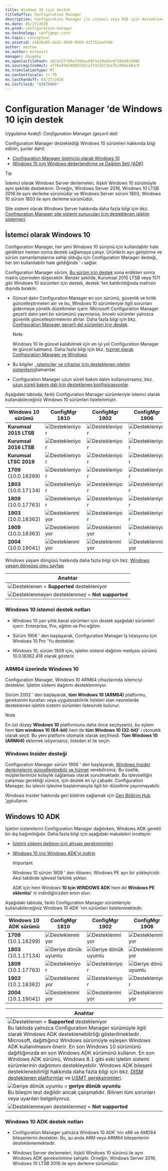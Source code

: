 ```yaml
---
title: Windows 10 için destek
titleSuffix: Configuration Manager
description: Configuration Manager ile istemci veya OSD için desteklenen Windows 10 sürümleri hakkında bilgi edinin
ms.date: 05/27/2020
ms.prod: configuration-manager
ms.technology: configmgr-core
ms.topic: conceptual
ms.assetid: a1626a65-da22-49e0-9564-d2f752ea3f4b
author: mestew
ms.author: mstewart
manager: dougeby
ms.openlocfilehash: a67a22f788af39dacb9f3a39e91e0f28444c6988
ms.sourcegitcommit: a77ba49424803fddcaf23326f1befbc004e48ac9
ms.translationtype: MT
ms.contentlocale: tr-TR
ms.lasthandoff: 05/27/2020
ms.locfileid: "83879069"
---
```

# <a name="support-for-windows-10-in-configuration-manager"></a>Configuration Manager 'de Windows 10 için destek  

*Uygulama hedefi: Configuration Manager (geçerli dal)*

Configuration Manager desteklediği Windows 10 sürümleri hakkında bilgi edinin, şunlar dahil:

- [Configuration Manager istemcisi olarak Windows 10](#windows-10-as-a-client)
- [Windows 10 için Windows değerlendirme ve Dağıtım Seti (ADK)](#windows-10-adk)

> [!Tip]
> İstemci olarak Windows Server derlemeleri, ilişkili Windows 10 sürümüyle aynı şekilde desteklenir. Örneğin, Windows Server 2016, Windows 10 LTSB 2016 ile aynı derleme sürümüdür ve Windows Server sürüm 1803, Windows 10 sürüm 1803 ile aynı derleme sürümüdür.
>
> Site sistemi olarak Windows Server hakkında daha fazla bilgi için bkz. [Configuration Manager site sistemi sunucuları Için desteklenen işletim sistemleri](supported-operating-systems-for-site-system-servers.md#bkmk_core).

## <a name="windows-10-as-a-client"></a>İstemci olarak Windows 10

Configuration Manager, her yeni Windows 10 sürümü için kullanılabilir hale geldikten hemen sonra destek sağlamaya çalışır. Ürünlerin ayrı geliştirme ve sürüm zamanlamalarına sahip olduğu için Configuration Manager desteği, her biri kullanılabilir hale geldiğinde ' ı sağlar.

Configuration Manager sürüm, [Bu sürüm için destek](../../servers/manage/current-branch-versions-supported.md) sona erdikten sonra matris üzerinden düşecektir. Benzer şekilde, Kurumsal 2015 LTSB veya 1511 gibi Windows 10 sürümleri için destek, destek 'ten kaldırıldığında matrisin dışında bırakılır.

- Güncel dalın Configuration Manager en son sürümü, güvenlik ve kritik güncelleştirmeleri alır ve bu, Windows 10 sürümleriyle ilgili sorunları gidermeye yönelik düzeltmeler içerir. Microsoft Configuration Manager geçerli dalın yeni bir sürümünü yayımlarsa, önceki sürümler yalnızca güvenlik güncelleştirmelerini alırlar. Daha fazla bilgi için bkz. [Configuration Manager geçerli dal sürümleri Için destek](../../servers/manage/current-branch-versions-supported.md).  

    > [!Note]  
    > Windows 10 ile güncel kalabilmek için en iyi yol Configuration Manager ile güncel kalmanız. Daha fazla bilgi için bkz. [hizmet olarak Configuration Manager ve Windows](../../understand/configuration-manager-and-windows-as-service.md).  

- Bu bilgiler [, istemciler ve cihazlar Için desteklenen işletim sistemlerini](supported-operating-systems-for-clients-and-devices.md)tamamlar.  

- Configuration Manager uzun süreli bakım dalını kullanıyorsanız, bkz. [uzun süreli bakım dalı Için desteklenen konfigürasyonlar](../../understand/supported-configurations-for-ltsb.md).  

Aşağıdaki tabloda, farklı Configuration Manager sürümleriyle istemci olarak kullanabileceğiniz Windows 10 sürümleri listelenmiştir.

| Windows 10 sürümü | ConfigMgr 1810 | ConfigMgr 1902 | ConfigMgr 1906 | ConfigMgr 1910 | ConfigMgr 2002 |
|---------------------|-----|-----|-----|-----|-----|
| **Kurumsal 2015 LTSB** <!--10/14/2025-->   | ![Destekleniyor](media/green_check.png) | ![Destekleniyor](media/green_check.png) | ![Destekleniyor](media/green_check.png) | ![Destekleniyor](media/green_check.png) | ![Destekleniyor](media/green_check.png) |
| **Kurumsal 2016 LTSB** <!--10/13/2026-->   | ![Destekleniyor](media/green_check.png) | ![Destekleniyor](media/green_check.png) | ![Destekleniyor](media/green_check.png) | ![Destekleniyor](media/green_check.png) | ![Destekleniyor](media/green_check.png) |
| **Kurumsal LTSC 2019** <!--01/09/2029-->   | ![Destekleniyor](media/green_check.png) | ![Destekleniyor](media/green_check.png) | ![Destekleniyor](media/green_check.png) | ![Destekleniyor](media/green_check.png) | ![Destekleniyor](media/green_check.png) |
| **1709**<br>(10.0.16299)   <!--10/13/2020-->   | ![Destekleniyor](media/green_check.png) | ![Destekleniyor](media/green_check.png) | ![Destekleniyor](media/green_check.png) | ![Destekleniyor](media/green_check.png) | ![Destekleniyor](media/green_check.png) |
| **1803**<br>(10.0.17134)   <!--11/10/2020-->   | ![Destekleniyor](media/green_check.png) | ![Destekleniyor](media/green_check.png) | ![Destekleniyor](media/green_check.png) | ![Destekleniyor](media/green_check.png) | ![Destekleniyor](media/green_check.png) |
| **1809**<br>(10.0.17763)   <!--05/11/2021-->   | ![Destekleniyor](media/green_check.png) | ![Destekleniyor](media/green_check.png) | ![Destekleniyor](media/green_check.png) | ![Destekleniyor](media/green_check.png) | ![Destekleniyor](media/green_check.png) |
| **1903**<br>(10.0.18362)   <!--12/08/2020-->   | ![Desteklenmiyor](media/Red_X.png) | ![Destekleniyor](media/green_check.png) | ![Destekleniyor](media/green_check.png) | ![Destekleniyor](media/green_check.png) | ![Destekleniyor](media/green_check.png) |
| **1909**<br>(10.0.18363)   <!--05/10/2022-->   | ![Desteklenmiyor](media/Red_X.png) | ![Desteklenmiyor](media/Red_X.png) | ![Destekleniyor](media/green_check.png) | ![Destekleniyor](media/green_check.png) | ![Destekleniyor](media/green_check.png) |
| **2004**<br>(10.0.19041)   <!--??/??/2021-->   | ![Desteklenmiyor](media/Red_X.png) | ![Desteklenmiyor](media/Red_X.png) | ![Desteklenmiyor](media/Red_X.png) | ![Desteklenmiyor](media/Red_X.png) | ![Destekleniyor](media/green_check.png) |

<!-- lifecycle reference: https://support.microsoft.com/help/13853/windows-lifecycle-fact-sheet -->

Windows yaşam döngüsü hakkında daha fazla bilgi için bkz. [Windows yaşam döngüsü olgu sayfası](https://support.microsoft.com/help/13853/windows-lifecycle-fact-sheet)

| Anahtar |
|--|
| ![Desteklenen ](media/green_check.png)  =  **Supported** destekleniyor  |
| ![Desteklenmeyen desteklenmez ](media/Red_X.png)  =  **Not supported** |

### <a name="windows-10-client-support-notes"></a><a name="bkmk_win10-notes"></a>Windows 10 istemci destek notları

- Windows 10 yarı yıllık kanal sürümleri için destek aşağıdaki sürümleri içerir: Enterprise, Pro, eğitim ve Pro eğitim.  

- Sürüm 1906 ' den başlayarak, Configuration Manager Iş Istasyonu için Windows 10 Pro 'Yu destekler.

- Windows 10, sürüm 1909 için, işletim sistemi dağıtımı medyası sürümü 10.0.18362.418 olarak gösterir.

### <a name="windows-10-on-arm64"></a><a name="bkmk_arm64"></a>ARM64 üzerinde Windows 10

Configuration Manager, Windows 10 ARM64 cihazlarında istemciyi destekler. İşletim sistemi dağıtımı desteklenmiyor.<!-- 1353704 -->

Sürüm 2002 ' den başlayarak,<!--5954175--> **tüm Windows 10 (ARM64)** platformu, gereksinim kuralları veya uygulanabilirlik listeleri olan nesnelerde desteklenen işletim sistemi sürümleri listesinde bulunur.

> [!NOTE]
> En üst düzey **Windows 10** platformunu daha önce seçtiyseniz, bu eylem hem **tüm windows 10 (64-bit)** hem de **tüm Windows 10 (32-bit)**' i otomatik olarak seçti. Bu yeni platform otomatik olarak seçilmedi. **Tüm Windows 10 (ARM64)** eklemek istiyorsanız, listeden el ile seçin.

### <a name="support-for-windows-insider"></a><a name="bkmk_WIfB-support"></a>Windows Insider desteği

Configuration Manager sürüm 1906 ' den başlayarak, [Windows Insider derlemelerini güncelleştirebilir ve hizmet](../../../sum/get-started/configure-classifications-and-products.md#bkmk_WIfB) verebilirsiniz. Bu özellik, müşterilerimize kolaylık sağlaması olarak sunulmaktadır. Bu işlevselliğin çalışması gerektiği sürece, için destek en iyi çabadır. Configuration Manager, bu işlevin işlevine başlanmasıyla ilgili bir düzeltme yayınmayabilir.  

Windows Insider hakkında geri bildirim sağlamak için [Geri Bildirim Hub 'ını](https://docs.microsoft.com/windows-insider/at-work-pro/wip-4-biz-feedback)kullanın.

## <a name="windows-10-adk"></a>Windows 10 ADK

İşletim sistemlerini Configuration Manager dağıtırken, Windows ADK gerekli bir dış bağımlılığıdır. Daha fazla bilgi için aşağıdaki makaleleri inceleyin:

- [İşletim sistemi dağıtımı için altyapı gereksinimleri](../../../osd/plan-design/infrastructure-requirements-for-operating-system-deployment.md#windows-adk-for-windows-10)

- [Windows 10 için Windows ADK’yi indirin](https://docs.microsoft.com/windows-hardware/get-started/adk-install)

    > [!IMPORTANT]
    > Windows 10 sürüm 1809 ' den itibaren, Windows PE ayrı bir yükleyicidir. Aksi takdirde işlevsel farklılık yoktur.
    >
    > ADK için hem Windows **10 Için WINDOWS ADK** hem de **Windows PE eklentisi**' ni indirdiğinizden emin olun.

Aşağıdaki tabloda, farklı Configuration Manager sürümleriyle kullanabileceğiniz Windows 10 ADK 'nin sürümleri listelenmektedir.

| Windows 10 ADK sürümü  | ConfigMgr 1810 | ConfigMgr 1902 | ConfigMgr 1906 | ConfigMgr 1910 | ConfigMgr 2002 |
|--------------------|-----|-----|-----|-----|-----|
| **1709**<br>(10.1.16299) | ![Desteklenmiyor](media/Red_X.png)   | ![Desteklenmiyor](media/Red_X.png) | ![Desteklenmiyor](media/Red_X.png) | ![Desteklenmiyor](media/Red_X.png) | ![Desteklenmiyor](media/Red_X.png) |
| **1803**<br>(10.1.17134) | ![Geriye dönük uyumlu](media/blue_compat.png) | ![Geriye dönük uyumlu](media/blue_compat.png) | ![Desteklenmiyor](media/Red_X.png) | ![Desteklenmiyor](media/Red_X.png) | ![Desteklenmiyor](media/Red_X.png) |
| **1809**<br>(10.1.17763) | ![Destekleniyor](media/green_check.png) | ![Destekleniyor](media/green_check.png) | ![Geriye dönük uyumlu](media/blue_compat.png) | ![Geriye dönük uyumlu](media/blue_compat.png) | ![Desteklenmiyor](media/Red_X.png) |
| **1903**<br>(10.1.18362) | ![Desteklenmiyor](media/Red_X.png) | ![Destekleniyor](media/green_check.png) | ![Destekleniyor](media/green_check.png) | ![Destekleniyor](media/green_check.png) | ![Destekleniyor](media/green_check.png) |
| **2004**<br>(10.1.19041) | ![Desteklenmiyor](media/Red_X.png) | ![Desteklenmiyor](media/Red_X.png) | ![Desteklenmiyor](media/Red_X.png) | ![Desteklenmiyor](media/Red_X.png) | ![Destekleniyor](media/green_check.png) |

|Anahtar|
|--|
| ![Desteklenen ](media/green_check.png)  =  **Supported** destekleniyor <br/> Bu tabloda yalnızca Configuration Manager sürümüyle ilgili olarak Windows ADK desteklenebilirliği gösterilmektedir. Microsoft, dağıttığınız Windows sürümüyle eşleşen Windows ADK kullanılmasını önerir. En son Windows 10 sürümünü dağıttığınızda en son Windows ADK sürümünü kullanın. En son Windows ADK sürümü, Windows 8.1 gibi eski işletim sistemi sürümlerinin dağıtımını destekleyebilir.<!-- SCCMDocs issue 1229 --> Windows ADK bileşeni desteklenebilirliği hakkında daha fazla bilgi için bkz. [DISM desteklenen platformlar](https://docs.microsoft.com/windows-hardware/manufacture/desktop/dism-supported-platforms) ve [USMT gereksinimleri](https://docs.microsoft.com/windows/deployment/usmt/usmt-requirements#bkmk-1). |
| ![Geriye dönük uyumlu ](media/blue_compat.png)   =  **geriye dönük uyumlu** <br/> Bu bileşim test değildir ancak çalışmalıdır. Bilinen tüm sorunları veya uyarıları belgeliyoruz. |
| ![Desteklenmeyen desteklenmez ](media/Red_X.png)  =  **Not supported** |

### <a name="windows-10-adk-support-notes"></a><a name="bkmk_adk-notes"></a>Windows 10 ADK destek notları

- Configuration Manager yalnızca Windows 10 ADK 'nin x86 ve AMD64 bileşenlerini destekler. Bu, şu anda ARM veya ARM64 bileşenlerini desteklememektedir.

- Windows Server derlemeleri, ilişkili Windows 10 sürümü ile aynı Windows ADK gereksinimine sahiptir. Örneğin, Windows Server 2016, Windows 10 LTSB 2016 ile aynı derleme sürümüdür.
